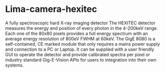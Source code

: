 # Lima-camera-hexitec

A fully spectroscopic hard X-ray imaging detector
The HEXITEC detector measures the energy and position of every photon in the 4-200keV range. Each one of the 80x80 pixels provides a full energy spectrum with an average energy resolution of 800eV FWHM at 60keV.
The GigE 8080 is a self-contained, CE marked module that only requires a mains power supply and connection to a PC or Laptop. It can be supplied with a user friendly GUI to operate the detector and provide calibrated spectra per pixel or industry standard Gig-E-Vision APIs for users to integration into their own systems.
